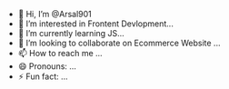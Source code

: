 - 👋 Hi, I’m @Arsal901
- 👀 I’m interested in Frontent Devlopment...
- 🌱 I’m currently learning  JS...
- 💞️ I’m looking to collaborate on Ecommerce Website ...
- 📫 How to reach me ...
- 😄 Pronouns: ...
- ⚡ Fun fact: ...

<!---
Arsal901/Arsal901 is a ✨ special ✨ repository because its `README.md` (this file) appears on your GitHub profile.
You can click the Preview link to take a look at your changes.
--->
